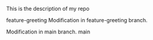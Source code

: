 This is the description of my repo

feature-greeting
Modification in feature-greeting branch.

Modification in main branch.
main
